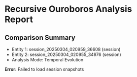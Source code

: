 # Recursive Ouroboros Analysis Report

## Comparison Summary
- Entity 1: session_20250304_020959_36608 (session)
- Entity 2: session_20250304_020955_34976 (session)
- Analysis Mode: Temporal Evolution

**Error:** Failed to load session snapshots